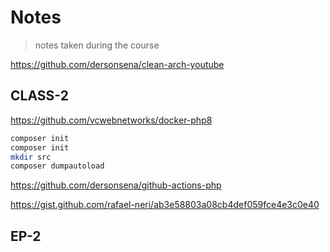# Notes

> notes taken during the course

<!-- https://gitignore.io -->
<!-- https://github.com/github/gitignore -->

https://github.com/dersonsena/clean-arch-youtube

## CLASS-2

https://github.com/vcwebnetworks/docker-php8

```sh
composer init
composer init
mkdir src
composer dumpautoload
```

https://github.com/dersonsena/github-actions-php

https://gist.github.com/rafael-neri/ab3e58803a08cb4def059fce4e3c0e40
## EP-2

